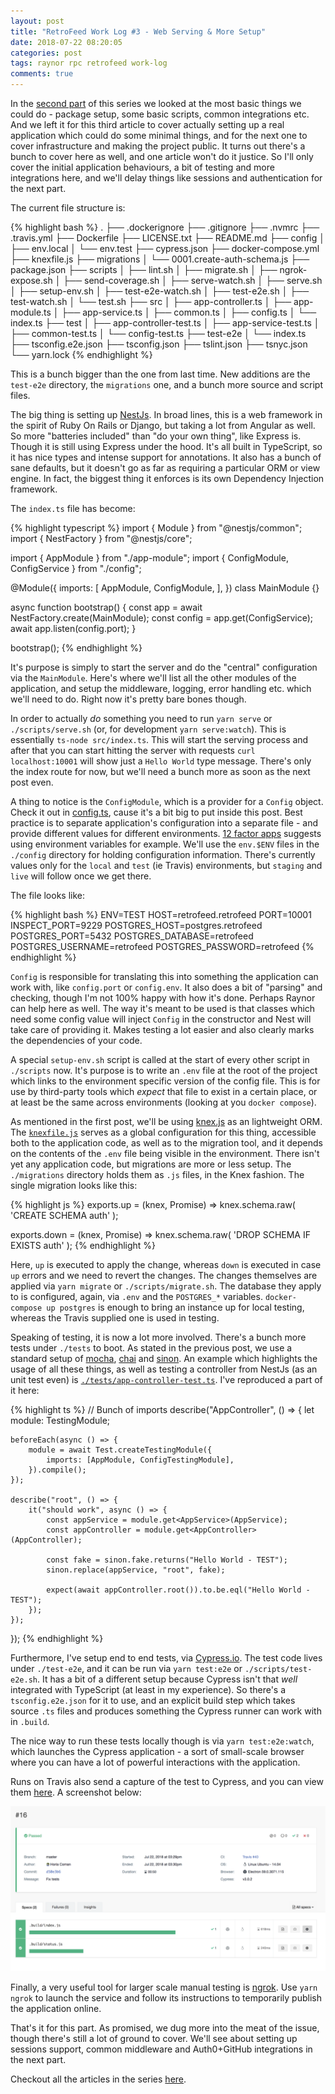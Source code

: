 ```yaml
---
layout: post
title: "RetroFeed Work Log #3 - Web Serving & More Setup"
date: 2018-07-22 08:20:05
categories: post
tags: raynor rpc retrofeed work-log
comments: true
---
```

In the [second part](https://horia141.com/retrofeed-2.html) of this series we looked at the most basic things we could do - package setup, some basic scripts, common integrations etc. And we left it for this third article to cover actually setting up a real application which could do some minimal things, and for the next one to cover infrastructure and making the project public. It turns out there's a bunch to cover here as well, and one article won't do it justice. So I'll only cover the initial application behaviours, a bit of testing and more integrations here, and we'll delay things like sessions and authentication for the next part.

The current file structure is:

{% highlight bash %}
.
├── .dockerignore
├── .gitignore
├── .nvmrc
├── .travis.yml
├── Dockerfile
├── LICENSE.txt
├── README.md
├── config
│   ├── env.local
│   └── env.test
├── cypress.json
├── docker-compose.yml
├── knexfile.js
├── migrations
│   └── 0001.create-auth-schema.js
├── package.json
├── scripts
│   ├── lint.sh
│   ├── migrate.sh
│   ├── ngrok-expose.sh
│   ├── send-coverage.sh
│   ├── serve-watch.sh
│   ├── serve.sh
│   ├── setup-env.sh
│   ├── test-e2e-watch.sh
│   ├── test-e2e.sh
│   ├── test-watch.sh
│   └── test.sh
├── src
│   ├── app-controller.ts
│   ├── app-module.ts
│   ├── app-service.ts
│   ├── common.ts
│   ├── config.ts
│   └── index.ts
├── test
│   ├── app-controller-test.ts
│   ├── app-service-test.ts
│   ├── common-test.ts
│   └── config-test.ts
├── test-e2e
│   └── index.ts
├── tsconfig.e2e.json
├── tsconfig.json
├── tslint.json
├── tsnyc.json
└── yarn.lock
{% endhighlight %}

This is a bunch bigger than the one from last time. New additions are the `test-e2e` directory, the `migrations` one, and a bunch more source and script files.

The big thing is setting up [NestJs](https://docs.nestjs.com). In broad lines, this is a web framework in the spirit of Ruby On Rails or Django, but taking a lot from Angular as well. So more "batteries included" than "do your own thing", like Express is. Though it is still using Express under the hood. It's all built in TypeScript, so it has nice types and intense support for annotations. It also has a bunch of sane defaults, but it doesn't go as far as requiring a particular ORM or view engine. In fact, the biggest thing it enforces is its own Dependency Injection framework.

The `index.ts` file has become:

{% highlight typescript %}
import { Module } from "@nestjs/common";
import { NestFactory } from "@nestjs/core";

import { AppModule } from "./app-module";
import { ConfigModule, ConfigService } from "./config";

@Module({
    imports: [
        AppModule,
        ConfigModule,
    ],
})
class MainModule {}

async function bootstrap() {
    const app = await NestFactory.create(MainModule);
    const config = app.get(ConfigService);
    await app.listen(config.port);
}

bootstrap();
{% endhighlight %}

It's purpose is simply to start the server and do the "central" configuration via the `MainModule`. Here's where we'll list all the other modules of the application, and setup the middleware, logging, error handling etc. which we'll need to do. Right now it's pretty bare bones though.

In order to actually _do_ something you need to run `yarn serve` or `./scripts/serve.sh` (or, for development `yarn serve:watch`). This is essentially `ts-node src/index.ts`. This will start the serving process and after that you can start hitting the server with requests `curl localhost:10001` will show just a `Hello World` type message. There's only the index route for now, but we'll need a bunch more as soon as the next post even.

A thing to notice is the `ConfigModule`, which is a provider for a `Config` object. Check it out in [config.ts](https://github.com/horia141/retrofeed/blob/v0.0.3/src/config.ts), cause it's a bit big to put inside this post. Best practice is to separate application's configuration into a separate file - and provide different values for different environments. [12 factor apps](https://12factor.net/) suggests using environment variables for example. We'll use the `env.$ENV` files in the `./config` directory for holding configuration information. There's currently values only for the `local` and `test` (ie Travis) environments, but `staging` and `live` will follow once we get there.

The file looks like:

{% highlight bash %}
ENV=TEST
HOST=retrofeed.retrofeed
PORT=10001
INSPECT_PORT=9229
POSTGRES_HOST=postgres.retrofeed
POSTGRES_PORT=5432
POSTGRES_DATABASE=retrofeed
POSTGRES_USERNAME=retrofeed
POSTGRES_PASSWORD=retrofeed
{% endhighlight %}

`Config` is responsible for translating this into something the application can work with, like `config.port` or `config.env`. It also does a bit of "parsing" and checking, though I'm not 100% happy with how it's done. Perhaps Raynor can help here as well. The way it's meant to be used is that classes which need some config value will inject `Config` in the constructor and Nest will take care of providing it. Makes testing a lot easier and also clearly marks the dependencies of your code.

A special `setup-env.sh` script is called at the start of every other script in `./scripts` now. It's purpose is to write an `.env` file at the root of the project which links to the environment specific version of the config file. This is for use by third-party tools which _expect_ that file to exist in a certain place, or at least be the same across environments (looking at you `docker compose`).

As mentioned in the first post, we'll be using [knex.js](https://knexjs.org/) as an lightweight ORM. The [`knexfile.js`](https://github.com/horia141/retrofeed/blob/v0.0.3/knexfile.js) serves as a global configuration for this thing, accessible both to the application code, as well as to the migration tool, and it depends on the contents of the `.env` file being visible in the environment. There isn't yet any application code, but migrations are more or less setup. The `./migrations` directory holds them as `.js` files, in the Knex fashion. The single migration looks like this:

{% highlight js %}
exports.up = (knex, Promise) => knex.schema.raw(
    'CREATE SCHEMA auth'
);

exports.down = (knex, Promise) => knex.schema.raw(
    'DROP SCHEMA IF EXISTS auth'
);
{% endhighlight %}

Here, `up` is executed to apply the change, whereas `down` is executed in case `up` errors and we need to revert the changes. The changes themselves are applied via `yarn migrate` or `./scripts/migrate.sh`. The database they apply to is configured, again, via `.env` and the `POSTGRES_*` variables. `docker-compose up postgres` is enough to bring an instance up for local testing, whereas the Travis supplied one is used in testing.

Speaking of testing, it is now a lot more involved. There's a bunch more tests under `./tests` to boot. As stated in the previous post, we use a standard setup of [mocha](https://mochajs.org/), [chai](http://www.chaijs.com/) and [sinon](http://sinonjs.org/). An example which highlights the usage of all these things, as well as testing a controller from NestJs (as an unit test even) is [`./tests/app-controller-test.ts`](https://github.com/horia141/retrofeed/blob/v0.0.3/test/app-controller-test.ts). I've reproduced a part of it here:

{% highlight ts %}
// Bunch of imports
describe("AppController", () => {
    let module: TestingModule;

    beforeEach(async () => {
        module = await Test.createTestingModule({
            imports: [AppModule, ConfigTestingModule],
        }).compile();
    });

    describe("root", () => {
        it("should work", async () => {
            const appService = module.get<AppService>(AppService);
            const appController = module.get<AppController>(AppController);

            const fake = sinon.fake.returns("Hello World - TEST");
            sinon.replace(appService, "root", fake);

            expect(await appController.root()).to.be.eql("Hello World - TEST");
        });
    });
});
{% endhighlight %}

Furthermore, I've setup end to end tests, via [Cypress.io](https://dashboard.cypress.io/#/projects/a4ib2i/runs). The test code lives under `./test-e2e`, and it can be run via `yarn test:e2e` or `./scripts/test-e2e.sh`. It has a bit of a different setup because Cypress isn't that _well_ integrated with TypeScript (at least in my experience). So there's a `tsconfig.e2e.json` for it to use, and an explicit build step which takes source `.ts` files and produces something the Cypress runner can work with in `.build`.

The nice way to run these tests locally though is via `yarn test:e2e:watch`, which launches the Cypress application - a sort of small-scale browser where you can have a lot of powerful interactions with the application.

Runs on Travis also send a capture of the test to Cypress, and you can view them [here](https://dashboard.cypress.io/#/projects/a4ib2i/runs). A screenshot below:

![Retrofeed 4.1](./assets/retrofeed-4-1.png)

Finally, a very useful tool for larger scale manual testing is [ngrok](https://ngrok.com/). Use `yarn ngrok` to launch the service and follow its instructions to temporarily publish the application online.

That's it for this part. As promised, we dug more into the meat of the issue, though there's still a lot of ground to cover. We'll see about setting up sessions support, common middleware and Auth0+GitHub integrations in the next part.

Checkout all the articles in the series [here](https//horia141.com/retrofeed.html).
